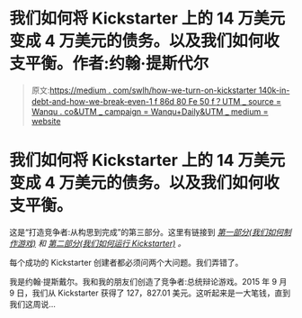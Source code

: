 # 我们如何将 Kickstarter 上的 14 万美元变成 4 万美元的债务。以及我们如何收支平衡。作者:约翰·提斯代尔

> 原文:[https://medium . com/swlh/how-we-turn-on-kickstarter 140k-in-debt-and-how-we-break-even-1 f 86d 80 Fe 50 f？UTM _ source = Wanqu . co&UTM _ campaign = Wanqu+Daily&UTM _ medium = website](https://medium.com/swlh/how-we-turned-140k-on-kickstarter-into-40k-in-debt-and-how-we-broke-even-1f86d80fe50f?utm_source=wanqu.co&utm_campaign=Wanqu+Daily&utm_medium=website)

# 我们如何将 Kickstarter 上的 14 万美元变成 4 万美元的债务。以及我们如何收支平衡。

这是“打造竞争者:从构思到完成”的第三部分。这里有链接到 [*第一部分(我们如何制作游戏)*](/@JohnTeasdale/making-the-contender-part-1-b3ee97f91bcb#.8ltki6xpz) *和* [*第二部分(我们如何运行 Kickstarter)*](/@contendergame/we-made-142-000-on-kickstarter-and-you-can-too-fbd9268e661f#.8269woctz) *。*

每个成功的 Kickstarter 创建者都必须问两个大问题。我们弄错了。

我是约翰·提斯戴尔。我和我的朋友们创造了竞争者:总统辩论游戏。2015 年 9 月 9 日，我们从 Kickstarter 获得了 127，827.01 美元。这听起来是一大笔钱，直到我们这周说…